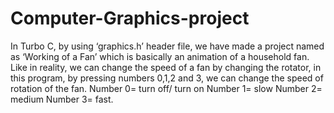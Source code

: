 # Computer-Graphics-project
In Turbo C, by using ‘graphics.h’ header file, we have made a project named as ‘Working of a Fan’ which is basically an animation of a household fan. Like in reality, we can change the speed of a fan by changing the rotator, in this program, by pressing numbers 0,1,2 and 3, we can change the speed of rotation of the fan. Number 0= turn off/ turn on Number 1= slow Number 2= medium Number 3= fast.
